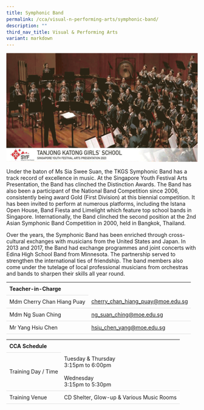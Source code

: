 ```yaml
---
title: Symphonic Band
permalink: /cca/visual-n-performing-arts/symphonic-band/
description: ""
third_nav_title: Visual & Performing Arts
variant: markdown
---
```

<style>
table {
  border-collapse: collapse;
  width: 100%;
}

th, td {
  padding: 8px;
  text-align: left;
  border-bottom: 1px solid #ddd;
}

tr:hover {background-color: #F5F5DC;}
</style>

<img src="/images/CCA/Band/2024_band.gif">

<p>Under the baton of Ms Sia Swee Suan, the TKGS Symphonic Band has a track record of excellence in music. At the Singapore Youth Festival Arts Presentation, the Band has clinched the Distinction Awards. The Band has also been a participant of the National Band Competition since 2006, consistently being award Gold (First Division) at this biennial competition. It has been invited to perform at numerous platforms, including the Istana Open House, Band Fiesta and Limelight which feature top school bands in Singapore. Internationally, the Band clinched the second position at the 2nd Asian Symphonic Band Competition in 2000, held in Bangkok, Thailand.</p> 
<p>Over the years, the Symphonic Band has been enriched through cross-cultural exchanges with musicians from the United States and Japan. In 2013 and 2017, the Band had exchange programmes and joint concerts with Edina High School Band from Minnesota. The partnership served to strengthen the international ties of friendship. The band members also come under the tutelage of local professional musicians from orchestras and bands to sharpen their skills all year round.</p>
<table>
	<tbody>
		<tr>
			<th colspan="1">Teacher-in-Charge</th>
</tr>
		<tr>
	<td rowspan="1">Mdm Cherry Chan Hiang Puay</td>
 <td><a target="" href="mailto:cherry_chan_hiang_puay@moe.edu.sg">cherry_chan_hiang_puay@moe.edu.sg</a></td>
	 	</tr>
		<tr>
	<td rowspan="1">Mdm Ng Suan Ching</td>
 <td><a target="" href="mailto:ng_suan_ching@moe.edu.sg">ng_suan_ching@moe.edu.sg</a>
	</td>
	 	</tr>
		<tr>
	<td rowspan="1">Mr Yang Hsiu Chen</td>
 <td><a target="" href="mailto:hsiu_chen_yang@moe.edu.sg">hsiu_chen_yang@moe.edu.sg</a>
	 </td>
		</tr>
	</tbody>
	</table>
<table>
	<tbody>
		<tr>
			<th colspan="1">CCA Schedule</th>
</tr>
		<tr>
	<td rowspan="1"> Training Day / Time</td>
<td>Tuesday &amp; Thursday<br>
	3:15pm to 6:00pm
	<br><br>
	Wednesday<br>
	3:15pm to 5:30pm
		</td>
	 	</tr>
<tr>
	<td rowspan="1">Training Venue</td>
 <td rowspan="1">CD Shelter, Glow-up &amp; Various Music Rooms</td>
	</tr>
</tbody>
</table>
